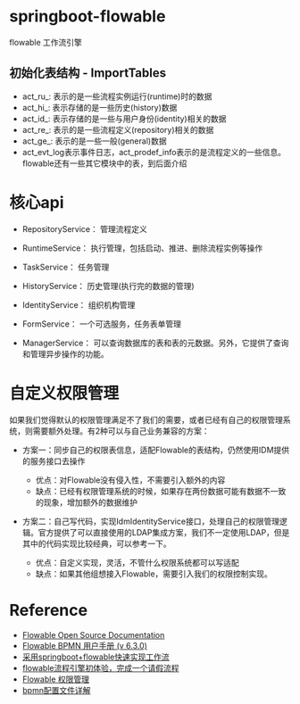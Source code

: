 # springboot-flowable
flowable 工作流引擎


## 初始化表结构 - ImportTables
 - act_ru_: 表示的是一些流程实例运行(runtime)时的数据
 - act_hi_: 表示存储的是一些历史(history)数据
 - act_id_: 表示存储的是一些与用户身份(identity)相关的数据
 - act_re_: 表示的是一些流程定义(repository)相关的数据
 - act_ge_: 表示的是一些一般(general)数据
 - act_evt_log表示事件日志，act_prodef_info表示的是流程定义的一些信息。flowable还有一些其它模块中的表，到后面介绍


# 核心api
 - RepositoryService： 管理流程定义

 - RuntimeService： 执行管理，包括启动、推进、删除流程实例等操作

 - TaskService： 任务管理

 - HistoryService： 历史管理(执行完的数据的管理)

 - IdentityService： 组织机构管理

 - FormService： 一个可选服务，任务表单管理

 - ManagerService： 可以查询数据库的表和表的元数据。另外，它提供了查询和管理异步操作的功能。


# 自定义权限管理
如果我们觉得默认的权限管理满足不了我们的需要，或者已经有自己的权限管理系统，则需要额外处理。有2种可以与自己业务兼容的方案：
 - 方案一：同步自己的权限表信息，适配Flowable的表结构，仍然使用IDM提供的服务接口去操作
   - 优点：对Flowable没有侵入性，不需要引入额外的内容
   - 缺点：已经有权限管理系统的时候，如果存在两份数据可能有数据不一致的现象，增加额外的数据维护
 
 - 方案二：自己写代码，实现IdmIdentityService接口，处理自己的权限管理逻辑。官方提供了可以直接使用的LDAP集成方案，我们不一定使用LDAP，但是其中的代码实现比较经典，可以参考一下。
   - 优点：自定义实现，灵活，不管什么权限系统都可以写适配
   - 缺点：如果其他组想接入Flowable，需要引入我们的权限控制实现。
  



# Reference
 - [Flowable Open Source Documentation](https://flowable.com/open-source/docs/bpmn/ch05a-Spring-Boot/)
 - [Flowable BPMN 用户手册 (v 6.3.0)](https://tkjohn.github.io/flowable-userguide/#_introduction)
 - [采用springboot+flowable快速实现工作流](https://blog.csdn.net/puhaiyang/article/details/79845248)
 - [flowable流程引擎初体验，完成一个请假流程](https://www.jianshu.com/p/1e8f915ead55)
 - [Flowable 权限管理](https://www.jianshu.com/p/bbe5ce58577a)
 - [bpmn配置文件详解](https://blog.csdn.net/u010979642/article/details/104615594)